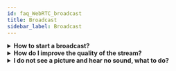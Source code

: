 ```yaml
---
id: faq_WebRTC_broadcast
title: Broadcast
sidebar_label: Broadcast
---
```


<details><summary><strong>How to start a broadcast?</strong></summary>
Click [here](http://docs.nanocosmos.de/docs/cloud/cloud_introduction) to read more on *how to get started with broadcasting*.

</details>

<details><summary><strong>How do I improve the quality of the stream?</strong></summary>



</details>

<details><summary><strong>I do not see a picture and hear no sound, what to do?</strong></summary>



</details>

